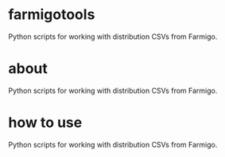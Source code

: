 # farmigotools
Python scripts for working with distribution CSVs from Farmigo.

# about
Python scripts for working with distribution CSVs from Farmigo.

# how to use
Python scripts for working with distribution CSVs from Farmigo.

